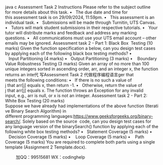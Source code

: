 java c
Assessment Task 2 
Instructions 
Please refer to the subject outline for more details about this task.
•   The due date and time for this assessment task is on 29/09/2024, 11:59pm.
•   This assessment is an individual task.
•   Submissions will be made through Turnitin, UTS Canvas.
•   Tutors will mark student submissions in their respective tutorials.
•   Your tutor will distribute marks and feedback and address any marking questions.
•   All communications must use your UTS email account – other emails may be ignored.
Assessment task 2 - Part 1: Black Box  Testing (10 marks) 
Given the function specification a below, can you design test cases by applying each of the following black box testing methods?
•    Input Partitioning (4 marks)
•   Output Partitioning (3 marks)
•    Boundary Value Robustness Testing (3 marks)
Given an array of no more than 100 unique integers sorted in ascending order, arr, and an integer x, the function returns an inte代 写Assessment Task 2
代做程序编程语言ger that meets the following conditions: 
•   If there is no such a value of j that arr[j] equals x, then return -1. 
•   Otherwise, return the value of j that arr[j] equals x. 
The function throws an Exception for any invalid input, e.g., arr is null, or x is not an integer. 
Assessment task 2 - Part 2: White Box Testing (20 marks) 
Suppose we have already had implementations of the above function (Iterative Binary Search Algorithm) in different programming languages:https://www.geeksforgeeks.org/binary-search/. Solely based on the source  code, can you design test cases for any language version of the binarySearch() function by applying each of the following white box testing methods? 
•   Statement Coverage (5 marks)
•    Decision Coverage (5 marks)
•    Loop Coverage (5 marks)
•    Path Coverage (5 marks)
You are required to complete both parts using a single template (Assignment 2 Template.docx).





         
加QQ：99515681  WX：codinghelp
